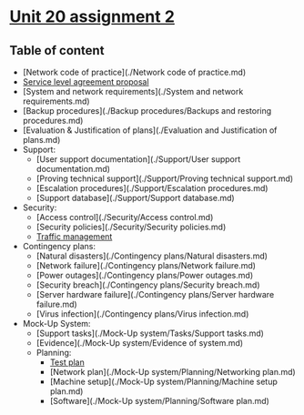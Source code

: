 # <u>**Unit 20 assignment 2**</u>

## Table of content

- [Network code of practice](./Network code of practice.md)
- [Service level agreement proposal](./Service-level-agreement-proposal.md)
- [System and network requirements](./System and network requirements.md)
- [Backup procedures](./Backup procedures/Backups and restoring procedures.md)
- [Evaluation & Justification of plans](./Evaluation and Justification of plans.md)
- Support:
    - [User support documentation](./Support/User support documentation.md)
    - [Proving technical support](./Support/Proving technical support.md)
    - [Escalation procedures](./Support/Escalation procedures.md)
    - [Support database](./Support/Support database.md)
- Security:
    - [Access control](./Security/Access control.md)
    - [Security policies](./Security/Security policies.md)
    - [Traffic management](./Security/Traffic-management.md)
- Contingency plans:
    - [Natural disasters](./Contingency plans/Natural disasters.md)
    - [Network failure](./Contingency plans/Network failure.md)
    - [Power outages](./Contingency plans/Power outages.md)
    - [Security breach](./Contingency plans/Security breach.md)
    - [Server hardware failure](./Contingency plans/Server hardware failure.md)
    - [Virus infection](./Contingency plans/Virus infection.md)
- Mock-Up System:
    - [Support tasks](./Mock-Up system/Tasks/Support tasks.md)
    - [Evidence](./Mock-Up system/Evidence of system.md)
    - Planning:
        - [Test plan](./Mock-Up%20system/Planning/Test%20plan.md)
        - [Network plan](./Mock-Up system/Planning/Networking plan.md)
        - [Machine setup](./Mock-Up system/Planning/Machine setup plan.md)
        - [Software](./Mock-Up system/Planning/Software plan.md)

